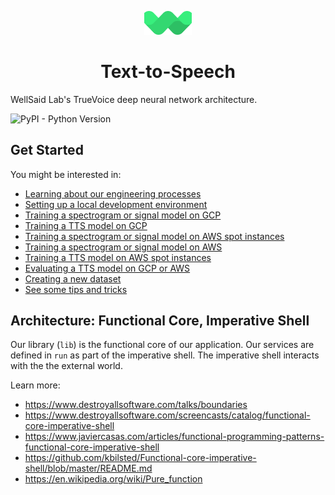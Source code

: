 <p align="center"><img width="15%" src="mark.svg" /></p>

<h1 align="center">Text-to-Speech</h3>

WellSaid Lab's TrueVoice deep neural network architecture.

![PyPI - Python Version](https://img.shields.io/badge/python-3.7-blue.svg)

## Get Started

You might be interested in:

- [Learning about our engineering processes](./docs/ENGINEERING_PROCESSES.md)
- [Setting up a local development environment](./docs/LOCAL_SETUP.md)
- [Training a spectrogram or signal model on GCP](./docs/TRAIN_MODEL_GCP.md)
- [Training a TTS model on GCP](./docs/TRAIN_TTS_MODEL_GCP.md)
- [Training a spectrogram or signal model on AWS spot instances](./docs/TRAIN_MODEL_AWS_SPOT.md)
- [Training a spectrogram or signal model on AWS](./docs/TRAIN_MODEL_AWS.md)
- [Training a TTS model on AWS spot instances](./docs/TRAIN_TTS_MODEL_AWS.md)
- [Evaluating a TTS model on GCP or AWS](./docs/EVALUATE_A_MODEL_GCP.md)
- [Creating a new dataset](./docs/PREPROCESSING_DATASETS.md)
- [See some tips and tricks](./docs/TIPS_AND_TRICKS.md)

## Architecture: Functional Core, Imperative Shell

Our library (`lib`) is the functional core of our application. Our services are defined in `run` as
part of the imperative shell. The imperative shell interacts with the the external world.

Learn more:
- https://www.destroyallsoftware.com/talks/boundaries
- https://www.destroyallsoftware.com/screencasts/catalog/functional-core-imperative-shell
- https://www.javiercasas.com/articles/functional-programming-patterns-functional-core-imperative-shell
- https://github.com/kbilsted/Functional-core-imperative-shell/blob/master/README.md
- https://en.wikipedia.org/wiki/Pure_function
